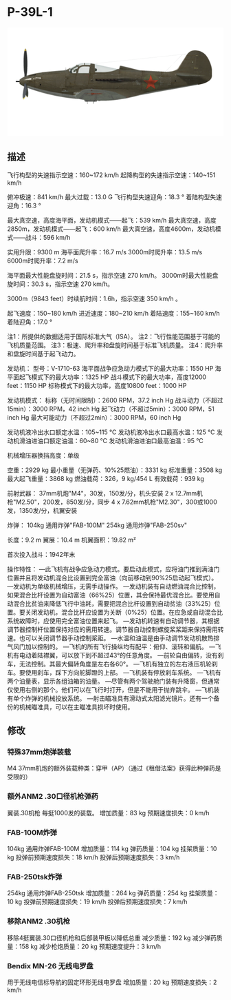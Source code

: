 ﻿# P-39L-1

![p39l1](../images/p39l1.png)

## 描述

飞行构型的失速指示空速：160~172 km/h
起降构型的失速指示空速：140~151 km/h

俯冲极速：841 km/h
最大过载：13.0 G
飞行构型失速迎角：18.3 °
着陆构型失速迎角：16.3 °

最大真空速，高度海平面，发动机模式——起飞：539 km/h
最大真空速，高度2850m，发动机模式——起飞：600 km/h
最大真空速，高度4600m，发动机模式——战斗：596 km/h

实用升限：9300 m
海平面爬升率：16.7 m/s
3000m时爬升率：13.5 m/s
6000m时爬升率：7.2 m/s

海平面最大性能盘旋时间：21.5 s，指示空速 270 km/h。
3000m时最大性能盘旋时间：30.3 s，指示空速 270 km/h。

3000m（9843 feet）时续航时间：1.6h，指示空速 350 km/h 。

起飞速度：150~180 km/h
进近速度：180~210 km/h
着陆速度：155~160 km/h
着陆迎角：17.0 °

注1：所提供的数据适用于国际标准大气（ISA）。
注2：飞行性能范围基于可能的飞机质量范围。
注3：极速、爬升率和盘旋时间基于标准飞机质量。
注4：爬升率和盘旋时间基于起飞动力。

发动机：
型号：V-1710-63
海平面战争应急动力模式下的最大功率：1550 HP
海平面起飞模式下的最大功率：1325 HP
战斗模式下的最大功率，高度12000 feet：1150 HP
标称模式下的最大功率，高度10800 feet：1000 HP

发动机模式：
标称（无时间限制）：2600 RPM，37.2 inch Hg
战斗动力（不超过15min）：3000 RPM，42 inch Hg
起飞动力（不超过5min）：3000 RPM，51 inch Hg
最大可能动力（不超过2min）：3000 RPM，60 inch Hg

发动机液冷出水口额定水温：105~115 °C
发动机液冷出水口最高水温：125 °C
发动机滑油进油口额定油温：60~80 °C
发动机滑油进油口最高油温：95 °C

机械增压器换挡高度：单级

空重：2929 kg
最小重量（无弹药、10%25燃油）：3331 kg
标准重量：3508 kg
最大起飞重量：3868 kg
燃油载荷：326，9 kg/454 L
有效载荷：939 kg

前射武器：
37mm机炮"М4"，30发，150发/分，机头安装
2 x 12.7mm机枪"M2.50"，200发，850发/分，同步
4 x 7.62mm机枪"M2.30"，300或1000发，1350发/分，机翼安装

炸弹：
104kg 通用炸弹"FAB-100M"
254kg 通用炸弹"FAB-250sv"

长度：9.2 m
翼展：10.4 m
机翼面积：19.82 m²

首次投入战斗：1942年末

操作特性：
—此飞机有战争应急动力模式。要启动此模式，应将油门推到满油门位置并且将发动机混合比设置到完全富油（向前移动到90%25启动起飞模式）。
—发动机为单级机械增压，无需手动操作。
—发动机装有自动燃油混合比控制，如果混合比杆设置为自动富油（66%25）位置，其会保持最优混合比。要使用自动混合比贫油来降低飞行中油耗，需要把混合比杆设置到自动贫油（33%25）位置。要关闭发动机，混合比杆应设置为关断（0%25）位置。在应急或自动混合比系统故障时，应使用完全富油位置来起飞。
—发动机转速有自动调节器，其根据调节器控制杆位置保持对应的需用转速。调节器自动控制螺旋桨桨距来保持需用转速。也可以关闭调节器手动控制桨距。
—水温和油温是由手动调节发动机散热排气风门加以控制的。
—飞机的所有飞行操纵均有配平：俯仰、滚转和偏航。
—飞机有电动着陆襟翼，可以放下到不超过43°的任意角度。
—前轮自由偏转，没有刹车，无法控制。其最大偏转角度是左右各60°。
—飞机有独立的左右液压机轮刹车。要使用刹车，踩下方向舵脚蹬的上部。
—飞机装有停放刹车系统。
—飞机有两个油量表，显示各组油箱的油量。
—尽管有两个驾驶舱门装有升降窗，但通常仅使用右侧的那个。他们可以在飞行时打开，但是不能用于抛弃跳伞。
—飞机装有单个炸弹的机械投放系统。
—射击瞄准具有滑动式太阳滤光镜片。还有一个备份的机械瞄准具，可以在主瞄准具损坏时使用。


## 修改



### 特殊37mm炮弹装载

M4 37mm机炮的额外装载种类：穿甲（AP）（通过《租借法案》获得此种弹药是受限的）

### 额外ANM2 .30口径机枪弹药

翼装.30机枪 每挺1000发的装载。
增加质量：83 kg
预期速度损失：0 km/h

### FAB-100M炸弹

104kg 通用炸弹FAB-100M
增加质量：114 kg
弹药质量：104 kg
挂架质量：10 kg
投弹前预期速度损失：18 km/h
投弹后预期速度损失：3 km/h

### FAB-250tsk炸弹

254kg 通用炸弹FAB-250tsk
增加质量：264 kg
弹药质量：254 kg
挂架质量：10 kg
投弹前预期速度损失：19 km/h
投弹后预期速度损失：7 km/h

### 移除ANM2 .30机枪

移除4挺翼装.30口径机枪和后部装甲板以降低总重
减少质量：192 kg
减少弹药质量：158 kg
减少枪炮质量：20 kg
预期速度提升：3 km/h

### Bendix MN-26 无线电罗盘

用于无线电信标导航的固定环形无线电罗盘
增加质量：20 kg
预期速度损失：2 km/h